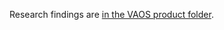 Research findings are [in the VAOS product folder](https://github.com/department-of-veterans-affairs/va.gov-team/tree/master/products/health-care/appointments/va-online-scheduling/research/2021-05-facilities-personalization-research).
